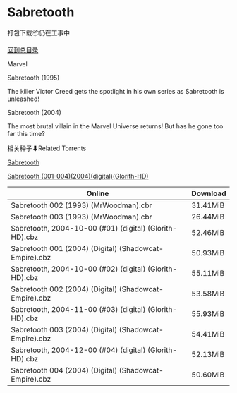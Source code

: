 # Sabretooth

打包下载📦仍在工事中

[回到总目录](/Catalogs.md)

Marvel

Sabretooth (1995)

The killer Victor Creed gets the spotlight in his own series as Sabretooth is unleashed!



Sabretooth (2004)

The most brutal villain in the Marvel Universe returns! But has he gone too far this time?





相关种子⬇Related Torrents

[Sabretooth](https://github.com/alicewish/markdown/blob/master/torrent/Sabretooth.md)

[Sabretooth (001-004)(2004)(digital)(Glorith-HD)](https://github.com/alicewish/markdown/blob/master/torrent/Sabretooth--001-004--2004--digital--Glorith-HD.md)

Online | Download
--- | ---
Sabretooth 002 (1993) (MrWoodman).cbr | 31.41MiB
Sabretooth 003 (1993) (MrWoodman).cbr | 26.44MiB
Sabretooth, 2004-10-00 (#01) (digital) (Glorith-HD).cbz | 52.46MiB
Sabretooth 001 (2004) (Digital) (Shadowcat-Empire).cbz | 50.93MiB
Sabretooth, 2004-10-00 (#02) (digital) (Glorith-HD).cbz | 55.11MiB
Sabretooth 002 (2004) (Digital) (Shadowcat-Empire).cbz | 53.58MiB
Sabretooth, 2004-11-00 (#03) (digital) (Glorith-HD).cbz | 55.93MiB
Sabretooth 003 (2004) (Digital) (Shadowcat-Empire).cbz | 54.41MiB
Sabretooth, 2004-12-00 (#04) (digital) (Glorith-HD).cbz | 52.13MiB
Sabretooth 004 (2004) (Digital) (Shadowcat-Empire).cbz | 50.60MiB